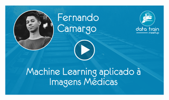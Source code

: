 [<img src="https://github.com/TheDataTrain/Meetups/blob/master/meetup-01/imgs/video-fernando.png">](https://www.youtube.com/watch?v=fWy3Vb6PBN0)